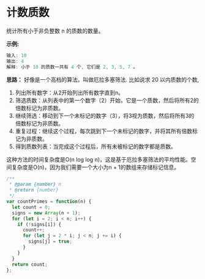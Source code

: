 # 计数质数

统计所有小于非负整数 n 的质数的数量。

**示例:**

```js
输入: 10
输出: 4
解释: 小于 10 的质数一共有 4 个, 它们是 2, 3, 5, 7 。
```

**思路：**
好像是一个高档的算法，叫做厄拉多塞筛法. 比如说求 20 以内质数的个数,

1. 列出所有数字：从2开始列出所有数字直到n。
2. 筛选质数：从列表中的第一个数字（2）开始，它是一个质数，然后将所有2的倍数标记为非质数。
3. 继续筛选：移动到下一个未标记的数字（3），将3视为质数，然后将所有3的倍数标记为非质数。
4. 重复过程：继续这个过程，每次跳到下一个未标记的数字，并将其所有倍数标记为非质数。
5. 得到质数列表：当完成这个过程后，所有未被标记的数字都是质数。

这种方法的时间复杂度是O(n log log n)，这是基于厄拉多塞筛法的平均性能。空间复杂度是O(n)，因为我们需要一个大小为n + 1的数组来存储标记信息。

```js
/**
 * @param {number} n
 * @return {number}
 */
var countPrimes = function(n) {
  let count = 0;
  signs = new Array(n + 1);
  for (let i = 2; i < n; i++) {
    if (!signs[i]) {
      count++;
      for (let j = 2 * i; j < n; j += i) {
        signs[j] = true;
      }
    }
  }
  return count;
};
```
